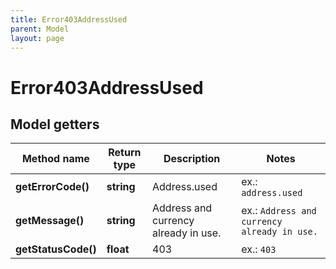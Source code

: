 ```yaml
---
title: Error403AddressUsed
parent: Model
layout: page
---
```


# Error403AddressUsed

## Model getters

Method name | Return type | Description | Notes
------------ | ------------- | ------------- | -------------
**getErrorCode()** | **string** | Address.used | ex.: `address.used`
**getMessage()** | **string** | Address and currency already in use. | ex.: `Address and currency already in use.`
**getStatusCode()** | **float** | 403 | ex.: `403`


